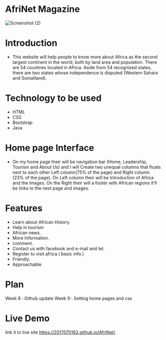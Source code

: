 # AfriNet Magazine
![Screenshot (2)](https://user-images.githubusercontent.com/56429898/68080200-8b928a00-fe31-11e9-9cca-0449d28708b8.png) 

# Introduction
  
* This website will help people to know more about Africa as the second largest continent in the world, both by land area and population. There are 54 countries located in Africa. Aside from 54 recognized states, there are two states whose independence is disputed (Western Sahara and Somaliland).
 
 # Technology to be used

* HTML
* CSS
* Bootstrap 
* Java

# Home page Interface 

* On my home page their will be navigation bar (Home, Leadership, Tourism and About Us) and I will Create two unequal columns that floats next to each other 
Left column(75% of the page) and Right column (23% of the page). On Left column their will be Introduction of Africa and the images. On the Right their will a footer with African regions it’ll be links to the next page and images.

# Features 

* Learn about African History.
* Help in tourism
* African news.
* More Information.
* comment.
* Contact us with facebook and e-mail and tel.
* Register to visit africa ( basic info.)
* Friendly.
* Approachable.

 # Plan 

Week 8 : Github update
Week 9 : Setting home pages and css

# Live Demo
link it to live site  https://2017070162.github.io/AfriNet/.
